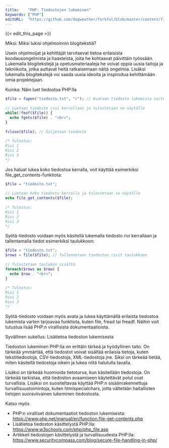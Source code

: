 ```yaml
---
title:    "PHP: Tiedostojen lukeminen"
keywords: ["PHP"]
editURL:  "https://github.com/dogweather/forkful/blob/master/content/fi/php/reading-a-text-file.md"
---
```


{{< edit_this_page >}}

Miksi: Miksi lukisi ohjelmoinnin blogitekstiä?

Usein ohjelmoijat ja kehittäjät tarvitsevat tietoa erilaisista koodausongelmista ja haasteista, joita he kohtaavat päivittäin työssään. Lukemalla blogitekstejä ja opetusmateriaaleja he voivat oppia uusia taitoja ja tekniikoita, jotka auttavat heitä ratkaisemaan näitä ongelmia. Lisäksi lukemalla blogitekstejä voi saada uusia ideoita ja inspiroitua kehittämään omia projektejaan.

Kuinka: Näin luet tiedostoa PHP:lla

```PHP
$file = fopen("tiedosto.txt", "r"); // Avataan tiedosto lukemista varten
 
// Luetaan tiedosto rivi kerrallaan ja tulostetaan ne näytölle
while(!feof($file)) {
  echo fgets($file) . "<br>";
}
 
fclose($file); // Suljetaan tiedosto
 
/* Tulostus:
Rivi 1
Rivi 2
Rivi 3
*/
```

Jos haluat lukea koko tiedostoa kerralla, voit käyttää esimerkiksi file_get_contents-funktiota:

```PHP
$file = "tiedosto.txt";
 
// Luetaan koko tiedosto kerralla ja tulostetaan se näytölle
echo file_get_contents($file);
 
/* Tulostus:
Rivi 1
Rivi 2
Rivi 3
*/
```

Syötä-tiedosto voidaan myös käsitellä lukemalla tiedosto rivi kerrallaan ja tallentamalla tiedot esimerkiksi taulukkoon:

```PHP
$file = "tiedosto.txt";
$rows = file($file); // Tallennetaan tiedoston rivit taulukkoon
 
// Tulostetaan taulukon sisältö
foreach($rows as $row) {
  echo $row . "<br>";
}
 
/* Tulostus:
Rivi 1
Rivi 2
Rivi 3
*/
```

Syötä-tiedosto voidaan myös avata ja lukea käyttämällä erilaista tiedostoa lukemista varten tarjoavaa funktiota, kuten file, fread tai freadf. Näihin voit tutustua lisää PHP:n virallisista dokumentaatioista.

Syvällinen sukellus: Lisätietoa tiedoston lukemisesta

Tiedoston lukeminen PHP:lla on erittäin tärkeä ja hyödyllinen taito. On tärkeää ymmärtää, että tiedostot voivat sisältää erilaisia tietoja, kuten tekstitiedostoja, CSV-tiedostoja, XML-tiedostoja jne. Siksi on tärkeää tietää, miten käsitellä tiedostoja oikein ja lukea niitä halutulla tavalla.

Lisäksi on tärkeää huomioida tietoturva, kun käsitellään tiedostoja. On tärkeää tarkistaa, että tiedoston avaamiseen käytettävät polut ovat turvallisia. Lisäksi on suositeltavaa käyttää PHP:n sisäänrakennettuja turvallisuustoimintoja, kuten htmlspecialchars, jotta vältetään haitallisten tietojen suoraviivainen lukeminen tiedostosta.

Katso myös

- PHP:n viralliset dokumentaatiot tiedoston lukemisesta: https://www.php.net/manual/en/function.file-get-contents.php
- Lisätietoa tiedoston käsittelystä PHP:lla: https://www.w3schools.com/php/php_file.asp
- Artikkeli tiedostojen käsittelystä ja turvallisuudesta PHP:lla: https://www.securitycompass.com/blog/secure-file-handling-in-php/